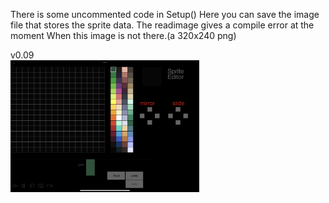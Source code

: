 There is some uncommented code in Setup() Here you 
can save the image file that stores the sprite data.
The readimage gives a compile error at the moment
When this image is not there.(a 320x240 png)

v0.09
<br>
<img src="Media/D5177596-9155-4014-BD90-56C91819787A.png" width="60%">
